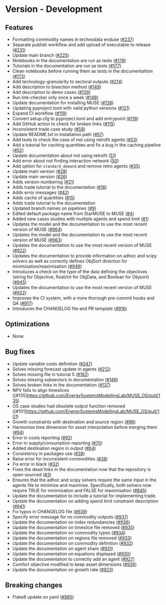 # Version - Development

## Features

- Formatting commodity names in technodata enduse ([#237](https://github.com/EnergySystemsModellingLab/MUSE_OS/pull/237))
- Separate publish workflow and add upload of executable to release ([#231](https://github.com/EnergySystemsModellingLab/MUSE_OS/pull/231))
- Update main branch ([#225](https://github.com/EnergySystemsModellingLab/MUSE_OS/pull/225))
- Notebooks in the documentation are run as tests ([#178](https://github.com/EnergySystemsModellingLab/MUSE_OS/pull/178))
- Tutorials in the documentation are run as tests ([#177](https://github.com/EnergySystemsModellingLab/MUSE_OS/pull/177))
- Clean notebooks before running them as tests in the documentaition ([#173](https://github.com/EnergySystemsModellingLab/MUSE_OS/pull/173))
- Add technology-granularity to sectoral outputs ([#214](https://github.com/EnergySystemsModellingLab/MUSE_OS/pull/214))
- Add description to bisection method ([#149](https://github.com/EnergySystemsModellingLab/MUSE_OS/pull/149))
- Add description to demo cases ([#139](https://github.com/EnergySystemsModellingLab/MUSE_OS/pull/139))
- Run link-checker only once a week ([#148](https://github.com/EnergySystemsModellingLab/MUSE_OS/pull/148))
- Update documentation for installing MUSE ([#138](https://github.com/EnergySystemsModellingLab/MUSE_OS/pull/138))
- Updating pyproject.toml with valid python versions ([#121](https://github.com/EnergySystemsModellingLab/MUSE_OS/pull/121))
- Expand CI workflow ([#119](https://github.com/EnergySystemsModellingLab/MUSE_OS/pull/119))
- Convert setup.cfg to pyproject.toml and add entrypoint ([#118](https://github.com/EnergySystemsModellingLab/MUSE_OS/pull/118))
- Add GitHub action to check for broken links ([#115](https://github.com/EnergySystemsModellingLab/MUSE_OS/pull/115))
- Inconsistent trade case study ([#58](https://github.com/EnergySystemsModellingLab/MUSE_OS/pull/58))
- Update README.txt in installation path ([#57](https://github.com/EnergySystemsModellingLab/MUSE_OS/pull/57))
- Add tests to check the case of not using retrofit agents ([#53](https://github.com/EnergySystemsModellingLab/MUSE_OS/pull/53))
- Add a tutorial for caching quantities and fix a bug in the caching pipeline ([#52](https://github.com/EnergySystemsModellingLab/MUSE_OS/pull/52))
- Update documentation about not using retrofit ([51](https://github.com/EnergySystemsModellingLab/MUSE_OS/pull/51))
- Add error about not finding interaction network ([50](https://github.com/EnergySystemsModellingLab/MUSE_OS/pull/50))
- Add option for `standard_demand` and remove retro agents ([#35](https://github.com/EnergySystemsModellingLab/MUSE_OS/pull/35))
- Update main version ([#28](https://github.com/EnergySystemsModellingLab/MUSE_OS/pull/28))
- Update main version ([#26](https://github.com/EnergySystemsModellingLab/MUSE_OS/pull/26))
- Adds version numbering ([#21](https://github.com/EnergySystemsModellingLab/MUSE_OS/pull/21))
- Adds trade tutorial to the documentation ([#16](https://github.com/EnergySystemsModellingLab/MUSE_OS/pull/16))
- Adds error messages ([#42](https://github.com/EnergySystemsModellingLab/MUSE_OS/pull/42))
- Adds cache of quantities ([#15](https://github.com/EnergySystemsModellingLab/MUSE_OS/pull/15))
- Adds trade tutorial to the documentation
- Updated branch names on pipelines ([#9](https://github.com/EnergySystemsModellingLab/MUSE_OS/issues/9))
- Edited default package name from StarMUSE to MUSE ([#4](https://github.com/EnergySystemsModellingLab/MUSE_OS/issues/4))
- Added new cases studies with multiple agents and spend limit ([#1](https://github.com/EnergySystemsModellingLab/MUSE_OS/pull/1))
- Updates the model and the documentation to use the most recent version of MUSE
  ([#964](https://github.com/EnergySystemsModellingLab/StarMuse/pull/964))
- Updates the model and the documentation to use the most recent version of MUSE
  ([#963](https://github.com/EnergySystemsModellingLab/StarMuse/pull/963))
- Updates the documentation to use the most recent version of MUSE
  ([#922](https://github.com/EnergySystemsModellingLab/StarMuse/pull/922))
- Updates the documentation to provide information on adhoc and scipy solvers as well as correctly defines ObjSort direction for minimisation/maximisation ([#949](https://github.com/EnergySystemsModellingLab/StarMuse/pull/949))
- Introduces a check on the type of the data defining the objectives (string for Objective, float/int for ObjData, and Boolean for Objsort) ([#945](https://github.com/EnergySystemsModellingLab/StarMuse/issues/945]))
- Updates the documentation to use the most recent version of MUSE ([#922](https://github.com/EnergySystemsModellingLab/StarMuse/pull/922))
- Improves the CI system, with a more thorough pre-commit hooks and QA
  ([#917](https://github.com/EnergySystemsModellingLab/StarMuse/pull/917))
- Introduces the CHANGELOG file and PR template
  ([#916](https://github.com/EnergySystemsModellingLab/StarMuse/pull/916))

## Optimizations

- None

## Bug fixes

- Update variable costs definition ([#247](https://github.com/EnergySystemsModellingLab/MUSE_OS/pull/247))
- Solves missing forecast update in agents ([#212](https://github.com/EnergySystemsModellingLab/MUSE_OS/pull/212))
- Solves missing file in tutorial 5 ([#182](https://github.com/EnergySystemsModellingLab/MUSE_OS/pull/182))
- Solves missing subsectors in documentation ([#146](https://github.com/EnergySystemsModellingLab/MUSE_OS/pull/146))
- Solves broken links in the documentation ([#137](https://github.com/EnergySystemsModellingLab/MUSE_OS/pull/137))
- NPV fails to align timeslices ([#135]<https://github.com/EnergySystemsModellingLab/MUSE_OS/pull/135>)
- OS case studies had obsolete output function removed ([#101]<https://github.com/EnergySystemsModellingLab/MUSE_OS/pull/101>)
- Growth constraints with destination and source region ([#96](https://github.com/EnergySystemsModellingLab/MUSE_OS/pull/96))
- Harmonise time dimension for asset interpolation before merging them ([#94](https://github.com/EnergySystemsModellingLab/MUSE_OS/pull/94))
- Error in costs reporting ([#92](https://github.com/EnergySystemsModellingLab/MUSE_OS/pull/92))
- Error in supply/consumption reporting ([#70](https://github.com/EnergySystemsModellingLab/MUSE_OS/pull/70))
- Added destination region in output ([#64](https://github.com/EnergySystemsModellingLab/MUSE_OS/pull/64))
- Consistency in packages use ([#38](https://github.com/EnergySystemsModellingLab/MUSE_OS/pull/56))
- Raise error for inconsistent commodities ([#38](https://github.com/EnergySystemsModellingLab/MUSE_OS/issues/38))
- Fix error in black ([#32](https://github.com/EnergySystemsModellingLab/MUSE_OS/pull/32))
- Fixes the dead links in the documentation now that the repository is open-sourced ([#3](https://github.com/EnergySystemsModellingLab/MUSE_OS/issues/3))
- Ensures that the adhoc and scipy solvers require the same input in the agents file to minimise and maximise. Specifically, both solvers now require TRUE for minimisation and FALSE for maximisation ([#845](https://github.com/EnergySystemsModellingLab/StarMuse/issues/845))
- Update the documentation to include a tutorial for implementing trade.
- Update the documentation on adding spend limit constraint description ([#941](https://github.com/EnergySystemsModellingLab/StarMuse/issues/941))
- Fix typos in CHANGELOG file ([#939](https://github.com/EnergySystemsModellingLab/StarMuse/pull/939))
- Specify error message for no commodity outputs ([#937](https://github.com/EnergySystemsModellingLab/StarMuse/issues/937))
- Update the documentation on index redundancies ([#936](https://github.com/EnergySystemsModellingLab/StarMuse/issues/936))
- Update the documentation on timeslice file removed ([#935](https://github.com/EnergySystemsModellingLab/StarMuse/issues/935))
- Update the documentation on commodity types ([#934](https://github.com/EnergySystemsModellingLab/StarMuse/issues/934))
- Update the documentation on regions file removed ([#933](https://github.com/EnergySystemsModellingLab/StarMuse/issues/933))
- Update the documentation on commodity definition ([#932](https://github.com/EnergySystemsModellingLab/StarMuse/issues/932))
- Update the documentation on agent share ([#931](https://github.com/EnergySystemsModellingLab/StarMuse/issues/931))
- Update the documentation on equations displayed ([#930](https://github.com/EnergySystemsModellingLab/StarMuse/issues/930))
- Update the documentation to correctly add an agent ([#927](https://github.com/EnergySystemsModellingLab/StarMuse/issues/927))
- Comfort objective modified to keep asset dimensions ([#926](https://github.com/EnergySystemsModellingLab/StarMuse/pull/926))
- Update the documentation on growth rate ([#923](https://github.com/EnergySystemsModellingLab/StarMuse/issues/923))

## Breaking changes

- Flake8 update on yaml ([#985](https://github.com/EnergySystemsModellingLab/StarMuse/pull/985))
